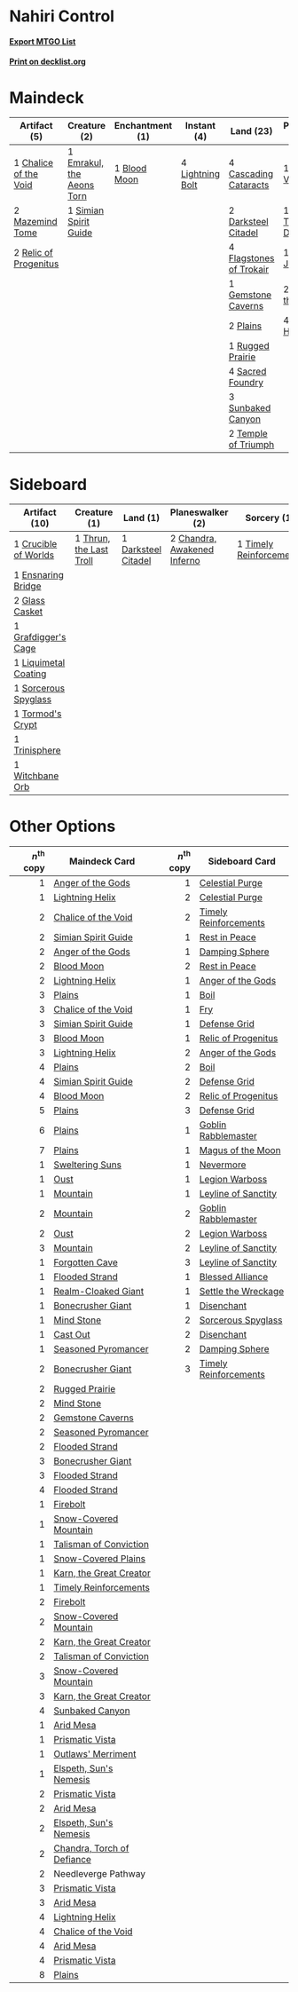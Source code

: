 # Nahiri Control

#### [Export MTGO List](../collection/Nahiri%20Control/Nahiri%20Control.txt)
#### [Print on decklist.org](http://decklist.org/?deckmain=1%09Ajani%20Vengeant%0A1%09Blood%20Moon%0A4%09Boom%20/%20Bust%0A4%09Cascading%20Cataracts%0A1%09Chalice%20of%20the%20Void%0A1%09Chandra,%20Torch%20of%20Defiance%0A4%09Cleansing%20Wildfire%0A2%09Darksteel%20Citadel%0A1%09Day%20of%20Judgment%0A1%09Emrakul,%20the%20Aeons%20Torn%0A4%09Flagstones%20of%20Trokair%0A1%09Gemstone%20Caverns%0A1%09Gideon%20Jura%0A2%09Gideon%20of%20the%20Trials%0A4%09Lightning%20Bolt%0A2%09Mazemind%20Tome%0A4%09Nahiri,%20the%20Harbinger%0A1%09Needleverge%20Pathway%0A4%09Pillage%0A2%09Plains%0A2%09Relic%20of%20Progenitus%0A1%09Rugged%20Prairie%0A4%09Sacred%20Foundry%0A1%09Simian%20Spirit%20Guide%0A3%09Sunbaked%20Canyon%0A2%09Temple%20of%20Triumph%0A2%09Wrath%20of%20God&deckside=2%09Chandra,%20Awakened%20Inferno%0A1%09Crucible%20of%20Worlds%0A1%09Darksteel%20Citadel%0A1%09Ensnaring%20Bridge%0A2%09Glass%20Casket%0A1%09Grafdigger's%20Cage%0A1%09Liquimetal%20Coating%0A1%09Sorcerous%20Spyglass%0A1%09Thrun,%20the%20Last%20Troll%0A1%09Timely%20Reinforcements%0A1%09Tormod's%20Crypt%0A1%09Trinisphere%0A1%09Witchbane%20Orb)
# Maindeck

|                                          Artifact (5)                                          |                                            Creature (2)                                            |                                   Enchantment (1)                                    |                                      Instant (4)                                       |                                            Land (23)                                             |                                           Planeswalker (9)                                            |                                        Sorcery (7)                                         |     Unknown (9)     |
|------------------------------------------------------------------------------------------------|----------------------------------------------------------------------------------------------------|--------------------------------------------------------------------------------------|----------------------------------------------------------------------------------------|--------------------------------------------------------------------------------------------------|-------------------------------------------------------------------------------------------------------|--------------------------------------------------------------------------------------------|---------------------|
|1 [Chalice of the Void](http://gatherer.wizards.com/Pages/Card/Details.aspx?multiverseid=442211)|1 [Emrakul, the Aeons Torn](http://gatherer.wizards.com/Pages/Card/Details.aspx?multiverseid=397905)|1 [Blood Moon](http://gatherer.wizards.com/Pages/Card/Details.aspx?multiverseid=45386)|4 [Lightning Bolt](http://gatherer.wizards.com/Pages/Card/Details.aspx?multiverseid=806)|4 [Cascading Cataracts](http://gatherer.wizards.com/Pages/Card/Details.aspx?multiverseid=426942)  |1 [Ajani Vengeant](http://gatherer.wizards.com/Pages/Card/Details.aspx?multiverseid=174852)            |1 [Day of Judgment](http://gatherer.wizards.com/Pages/Card/Details.aspx?multiverseid=439344)|4 Boom / Bust        |
|2 [Mazemind Tome](http://gatherer.wizards.com/Pages/Card/Details.aspx?multiverseid=485555)      |1 [Simian Spirit Guide](http://gatherer.wizards.com/Pages/Card/Details.aspx?multiverseid=442137)    |                                                                                      |                                                                                        |2 [Darksteel Citadel](http://gatherer.wizards.com/Pages/Card/Details.aspx?multiverseid=389479)    |1 [Chandra, Torch of Defiance](http://gatherer.wizards.com/Pages/Card/Details.aspx?multiverseid=417683)|4 [Pillage](http://gatherer.wizards.com/Pages/Card/Details.aspx?multiverseid=14755)         |4 Cleansing Wildfire |
|2 [Relic of Progenitus](http://gatherer.wizards.com/Pages/Card/Details.aspx?multiverseid=174824)|                                                                                                    |                                                                                      |                                                                                        |4 [Flagstones of Trokair](http://gatherer.wizards.com/Pages/Card/Details.aspx?multiverseid=116733)|1 [Gideon Jura](http://gatherer.wizards.com/Pages/Card/Details.aspx?multiverseid=430549)               |2 [Wrath of God](http://gatherer.wizards.com/Pages/Card/Details.aspx?multiverseid=129808)   |1 Needleverge Pathway|
|                                                                                                |                                                                                                    |                                                                                      |                                                                                        |1 [Gemstone Caverns](http://gatherer.wizards.com/Pages/Card/Details.aspx?multiverseid=122094)     |2 [Gideon of the Trials](http://gatherer.wizards.com/Pages/Card/Details.aspx?multiverseid=426716)      |                                                                                            |                     |
|                                                                                                |                                                                                                    |                                                                                      |                                                                                        |2 [Plains](http://gatherer.wizards.com/Pages/Card/Details.aspx?multiverseid=439856)               |4 [Nahiri, the Harbinger](http://gatherer.wizards.com/Pages/Card/Details.aspx?multiverseid=463948)     |                                                                                            |                     |
|                                                                                                |                                                                                                    |                                                                                      |                                                                                        |1 [Rugged Prairie](http://gatherer.wizards.com/Pages/Card/Details.aspx?multiverseid=442236)       |                                                                                                       |                                                                                            |                     |
|                                                                                                |                                                                                                    |                                                                                      |                                                                                        |4 [Sacred Foundry](http://gatherer.wizards.com/Pages/Card/Details.aspx?multiverseid=405106)       |                                                                                                       |                                                                                            |                     |
|                                                                                                |                                                                                                    |                                                                                      |                                                                                        |3 [Sunbaked Canyon](http://gatherer.wizards.com/Pages/Card/Details.aspx?multiverseid=464196)      |                                                                                                       |                                                                                            |                     |
|                                                                                                |                                                                                                    |                                                                                      |                                                                                        |2 [Temple of Triumph](http://gatherer.wizards.com/Pages/Card/Details.aspx?multiverseid=373560)    |                                                                                                       |                                                                                            |                     |


# Sideboard

|                                         Artifact (10)                                         |                                           Creature (1)                                           |                                           Land (1)                                           |                                           Planeswalker (2)                                           |                                           Sorcery (1)                                            |
|-----------------------------------------------------------------------------------------------|--------------------------------------------------------------------------------------------------|----------------------------------------------------------------------------------------------|------------------------------------------------------------------------------------------------------|--------------------------------------------------------------------------------------------------|
|1 [Crucible of Worlds](http://gatherer.wizards.com/Pages/Card/Details.aspx?multiverseid=129480)|1 [Thrun, the Last Troll](http://gatherer.wizards.com/Pages/Card/Details.aspx?multiverseid=214050)|1 [Darksteel Citadel](http://gatherer.wizards.com/Pages/Card/Details.aspx?multiverseid=389479)|2 [Chandra, Awakened Inferno](http://gatherer.wizards.com/Pages/Card/Details.aspx?multiverseid=466881)|1 [Timely Reinforcements](http://gatherer.wizards.com/Pages/Card/Details.aspx?multiverseid=220074)|
|1 [Ensnaring Bridge](http://gatherer.wizards.com/Pages/Card/Details.aspx?multiverseid=15866)   |                                                                                                  |                                                                                              |                                                                                                      |                                                                                                  |
|2 [Glass Casket](http://gatherer.wizards.com/Pages/Card/Details.aspx?multiverseid=472977)      |                                                                                                  |                                                                                              |                                                                                                      |                                                                                                  |
|1 [Grafdigger's Cage](http://gatherer.wizards.com/Pages/Card/Details.aspx?multiverseid=278452) |                                                                                                  |                                                                                              |                                                                                                      |                                                                                                  |
|1 [Liquimetal Coating](http://gatherer.wizards.com/Pages/Card/Details.aspx?multiverseid=389578)|                                                                                                  |                                                                                              |                                                                                                      |                                                                                                  |
|1 [Sorcerous Spyglass](http://gatherer.wizards.com/Pages/Card/Details.aspx?multiverseid=435407)|                                                                                                  |                                                                                              |                                                                                                      |                                                                                                  |
|1 [Tormod's Crypt](http://gatherer.wizards.com/Pages/Card/Details.aspx?multiverseid=389723)    |                                                                                                  |                                                                                              |                                                                                                      |                                                                                                  |
|1 [Trinisphere](http://gatherer.wizards.com/Pages/Card/Details.aspx?multiverseid=43545)        |                                                                                                  |                                                                                              |                                                                                                      |                                                                                                  |
|1 [Witchbane Orb](http://gatherer.wizards.com/Pages/Card/Details.aspx?multiverseid=233240)     |                                                                                                  |                                                                                              |                                                                                                      |                                                                                                  |


# Other Options

|*n*<sup>th</sup> copy|                                            Maindeck Card                                            |*n*<sup>th</sup> copy|                                         Sideboard Card                                         |
|--------------------:|-----------------------------------------------------------------------------------------------------|--------------------:|------------------------------------------------------------------------------------------------|
|                    1|[Anger of the Gods](http://gatherer.wizards.com/Pages/Card/Details.aspx?multiverseid=438682)         |                    1|[Celestial Purge](http://gatherer.wizards.com/Pages/Card/Details.aspx?multiverseid=183055)      |
|                    1|[Lightning Helix](http://gatherer.wizards.com/Pages/Card/Details.aspx?multiverseid=249386)           |                    2|[Celestial Purge](http://gatherer.wizards.com/Pages/Card/Details.aspx?multiverseid=183055)      |
|                    2|[Chalice of the Void](http://gatherer.wizards.com/Pages/Card/Details.aspx?multiverseid=442211)       |                    2|[Timely Reinforcements](http://gatherer.wizards.com/Pages/Card/Details.aspx?multiverseid=220074)|
|                    2|[Simian Spirit Guide](http://gatherer.wizards.com/Pages/Card/Details.aspx?multiverseid=442137)       |                    1|[Rest in Peace](http://gatherer.wizards.com/Pages/Card/Details.aspx?multiverseid=442021)        |
|                    2|[Anger of the Gods](http://gatherer.wizards.com/Pages/Card/Details.aspx?multiverseid=438682)         |                    1|[Damping Sphere](http://gatherer.wizards.com/Pages/Card/Details.aspx?multiverseid=443101)       |
|                    2|[Blood Moon](http://gatherer.wizards.com/Pages/Card/Details.aspx?multiverseid=45386)                 |                    2|[Rest in Peace](http://gatherer.wizards.com/Pages/Card/Details.aspx?multiverseid=442021)        |
|                    2|[Lightning Helix](http://gatherer.wizards.com/Pages/Card/Details.aspx?multiverseid=249386)           |                    1|[Anger of the Gods](http://gatherer.wizards.com/Pages/Card/Details.aspx?multiverseid=438682)    |
|                    3|[Plains](http://gatherer.wizards.com/Pages/Card/Details.aspx?multiverseid=439856)                    |                    1|[Boil](http://gatherer.wizards.com/Pages/Card/Details.aspx?multiverseid=14630)                  |
|                    3|[Chalice of the Void](http://gatherer.wizards.com/Pages/Card/Details.aspx?multiverseid=442211)       |                    1|[Fry](http://gatherer.wizards.com/Pages/Card/Details.aspx?multiverseid=466894)                  |
|                    3|[Simian Spirit Guide](http://gatherer.wizards.com/Pages/Card/Details.aspx?multiverseid=442137)       |                    1|[Defense Grid](http://gatherer.wizards.com/Pages/Card/Details.aspx?multiverseid=45481)          |
|                    3|[Blood Moon](http://gatherer.wizards.com/Pages/Card/Details.aspx?multiverseid=45386)                 |                    1|[Relic of Progenitus](http://gatherer.wizards.com/Pages/Card/Details.aspx?multiverseid=174824)  |
|                    3|[Lightning Helix](http://gatherer.wizards.com/Pages/Card/Details.aspx?multiverseid=249386)           |                    2|[Anger of the Gods](http://gatherer.wizards.com/Pages/Card/Details.aspx?multiverseid=438682)    |
|                    4|[Plains](http://gatherer.wizards.com/Pages/Card/Details.aspx?multiverseid=439856)                    |                    2|[Boil](http://gatherer.wizards.com/Pages/Card/Details.aspx?multiverseid=14630)                  |
|                    4|[Simian Spirit Guide](http://gatherer.wizards.com/Pages/Card/Details.aspx?multiverseid=442137)       |                    2|[Defense Grid](http://gatherer.wizards.com/Pages/Card/Details.aspx?multiverseid=45481)          |
|                    4|[Blood Moon](http://gatherer.wizards.com/Pages/Card/Details.aspx?multiverseid=45386)                 |                    2|[Relic of Progenitus](http://gatherer.wizards.com/Pages/Card/Details.aspx?multiverseid=174824)  |
|                    5|[Plains](http://gatherer.wizards.com/Pages/Card/Details.aspx?multiverseid=439856)                    |                    3|[Defense Grid](http://gatherer.wizards.com/Pages/Card/Details.aspx?multiverseid=45481)          |
|                    6|[Plains](http://gatherer.wizards.com/Pages/Card/Details.aspx?multiverseid=439856)                    |                    1|[Goblin Rabblemaster](http://gatherer.wizards.com/Pages/Card/Details.aspx?multiverseid=438486)  |
|                    7|[Plains](http://gatherer.wizards.com/Pages/Card/Details.aspx?multiverseid=439856)                    |                    1|[Magus of the Moon](http://gatherer.wizards.com/Pages/Card/Details.aspx?multiverseid=136152)    |
|                    1|[Sweltering Suns](http://gatherer.wizards.com/Pages/Card/Details.aspx?multiverseid=426851)           |                    1|[Nevermore](http://gatherer.wizards.com/Pages/Card/Details.aspx?multiverseid=226878)            |
|                    1|[Oust](http://gatherer.wizards.com/Pages/Card/Details.aspx?multiverseid=401649)                      |                    1|[Legion Warboss](http://gatherer.wizards.com/Pages/Card/Details.aspx?multiverseid=452859)       |
|                    1|[Mountain](http://gatherer.wizards.com/Pages/Card/Details.aspx?multiverseid=439859)                  |                    1|[Leyline of Sanctity](http://gatherer.wizards.com/Pages/Card/Details.aspx?multiverseid=204993)  |
|                    2|[Mountain](http://gatherer.wizards.com/Pages/Card/Details.aspx?multiverseid=439859)                  |                    2|[Goblin Rabblemaster](http://gatherer.wizards.com/Pages/Card/Details.aspx?multiverseid=438486)  |
|                    2|[Oust](http://gatherer.wizards.com/Pages/Card/Details.aspx?multiverseid=401649)                      |                    2|[Legion Warboss](http://gatherer.wizards.com/Pages/Card/Details.aspx?multiverseid=452859)       |
|                    3|[Mountain](http://gatherer.wizards.com/Pages/Card/Details.aspx?multiverseid=439859)                  |                    2|[Leyline of Sanctity](http://gatherer.wizards.com/Pages/Card/Details.aspx?multiverseid=204993)  |
|                    1|[Forgotten Cave](http://gatherer.wizards.com/Pages/Card/Details.aspx?multiverseid=376344)            |                    3|[Leyline of Sanctity](http://gatherer.wizards.com/Pages/Card/Details.aspx?multiverseid=204993)  |
|                    1|[Flooded Strand](http://gatherer.wizards.com/Pages/Card/Details.aspx?multiverseid=405098)            |                    1|[Blessed Alliance](http://gatherer.wizards.com/Pages/Card/Details.aspx?multiverseid=414302)     |
|                    1|[Realm-Cloaked Giant](http://gatherer.wizards.com/Pages/Card/Details.aspx?multiverseid=472988)       |                    1|[Settle the Wreckage](http://gatherer.wizards.com/Pages/Card/Details.aspx?multiverseid=435186)  |
|                    1|[Bonecrusher Giant](http://gatherer.wizards.com/Pages/Card/Details.aspx?multiverseid=473077)         |                    1|[Disenchant](http://gatherer.wizards.com/Pages/Card/Details.aspx?multiverseid=847)              |
|                    1|[Mind Stone](http://gatherer.wizards.com/Pages/Card/Details.aspx?multiverseid=135280)                |                    2|[Sorcerous Spyglass](http://gatherer.wizards.com/Pages/Card/Details.aspx?multiverseid=435407)   |
|                    1|[Cast Out](http://gatherer.wizards.com/Pages/Card/Details.aspx?multiverseid=426710)                  |                    2|[Disenchant](http://gatherer.wizards.com/Pages/Card/Details.aspx?multiverseid=847)              |
|                    1|[Seasoned Pyromancer](http://gatherer.wizards.com/Pages/Card/Details.aspx?multiverseid=464094)       |                    2|[Damping Sphere](http://gatherer.wizards.com/Pages/Card/Details.aspx?multiverseid=443101)       |
|                    2|[Bonecrusher Giant](http://gatherer.wizards.com/Pages/Card/Details.aspx?multiverseid=473077)         |                    3|[Timely Reinforcements](http://gatherer.wizards.com/Pages/Card/Details.aspx?multiverseid=220074)|
|                    2|[Rugged Prairie](http://gatherer.wizards.com/Pages/Card/Details.aspx?multiverseid=442236)            |                     |                                                                                                |
|                    2|[Mind Stone](http://gatherer.wizards.com/Pages/Card/Details.aspx?multiverseid=135280)                |                     |                                                                                                |
|                    2|[Gemstone Caverns](http://gatherer.wizards.com/Pages/Card/Details.aspx?multiverseid=122094)          |                     |                                                                                                |
|                    2|[Seasoned Pyromancer](http://gatherer.wizards.com/Pages/Card/Details.aspx?multiverseid=464094)       |                     |                                                                                                |
|                    2|[Flooded Strand](http://gatherer.wizards.com/Pages/Card/Details.aspx?multiverseid=405098)            |                     |                                                                                                |
|                    3|[Bonecrusher Giant](http://gatherer.wizards.com/Pages/Card/Details.aspx?multiverseid=473077)         |                     |                                                                                                |
|                    3|[Flooded Strand](http://gatherer.wizards.com/Pages/Card/Details.aspx?multiverseid=405098)            |                     |                                                                                                |
|                    4|[Flooded Strand](http://gatherer.wizards.com/Pages/Card/Details.aspx?multiverseid=405098)            |                     |                                                                                                |
|                    1|[Firebolt](http://gatherer.wizards.com/Pages/Card/Details.aspx?multiverseid=189236)                  |                     |                                                                                                |
|                    1|[Snow-Covered Mountain](http://gatherer.wizards.com/Pages/Card/Details.aspx?multiverseid=121233)     |                     |                                                                                                |
|                    1|[Talisman of Conviction](http://gatherer.wizards.com/Pages/Card/Details.aspx?multiverseid=464179)    |                     |                                                                                                |
|                    1|[Snow-Covered Plains](http://gatherer.wizards.com/Pages/Card/Details.aspx?multiverseid=121267)       |                     |                                                                                                |
|                    1|[Karn, the Great Creator](http://gatherer.wizards.com/Pages/Card/Details.aspx?multiverseid=460928)   |                     |                                                                                                |
|                    1|[Timely Reinforcements](http://gatherer.wizards.com/Pages/Card/Details.aspx?multiverseid=220074)     |                     |                                                                                                |
|                    2|[Firebolt](http://gatherer.wizards.com/Pages/Card/Details.aspx?multiverseid=189236)                  |                     |                                                                                                |
|                    2|[Snow-Covered Mountain](http://gatherer.wizards.com/Pages/Card/Details.aspx?multiverseid=121233)     |                     |                                                                                                |
|                    2|[Karn, the Great Creator](http://gatherer.wizards.com/Pages/Card/Details.aspx?multiverseid=460928)   |                     |                                                                                                |
|                    2|[Talisman of Conviction](http://gatherer.wizards.com/Pages/Card/Details.aspx?multiverseid=464179)    |                     |                                                                                                |
|                    3|[Snow-Covered Mountain](http://gatherer.wizards.com/Pages/Card/Details.aspx?multiverseid=121233)     |                     |                                                                                                |
|                    3|[Karn, the Great Creator](http://gatherer.wizards.com/Pages/Card/Details.aspx?multiverseid=460928)   |                     |                                                                                                |
|                    4|[Sunbaked Canyon](http://gatherer.wizards.com/Pages/Card/Details.aspx?multiverseid=464196)           |                     |                                                                                                |
|                    1|[Arid Mesa](http://gatherer.wizards.com/Pages/Card/Details.aspx?multiverseid=405092)                 |                     |                                                                                                |
|                    1|[Prismatic Vista](http://gatherer.wizards.com/Pages/Card/Details.aspx?multiverseid=464193)           |                     |                                                                                                |
|                    1|[Outlaws' Merriment](http://gatherer.wizards.com/Pages/Card/Details.aspx?multiverseid=473160)        |                     |                                                                                                |
|                    1|[Elspeth, Sun's Nemesis](http://gatherer.wizards.com/Pages/Card/Details.aspx?multiverseid=476265)    |                     |                                                                                                |
|                    2|[Prismatic Vista](http://gatherer.wizards.com/Pages/Card/Details.aspx?multiverseid=464193)           |                     |                                                                                                |
|                    2|[Arid Mesa](http://gatherer.wizards.com/Pages/Card/Details.aspx?multiverseid=405092)                 |                     |                                                                                                |
|                    2|[Elspeth, Sun's Nemesis](http://gatherer.wizards.com/Pages/Card/Details.aspx?multiverseid=476265)    |                     |                                                                                                |
|                    2|[Chandra, Torch of Defiance](http://gatherer.wizards.com/Pages/Card/Details.aspx?multiverseid=417683)|                     |                                                                                                |
|                    2|Needleverge Pathway                                                                                  |                     |                                                                                                |
|                    3|[Prismatic Vista](http://gatherer.wizards.com/Pages/Card/Details.aspx?multiverseid=464193)           |                     |                                                                                                |
|                    3|[Arid Mesa](http://gatherer.wizards.com/Pages/Card/Details.aspx?multiverseid=405092)                 |                     |                                                                                                |
|                    4|[Lightning Helix](http://gatherer.wizards.com/Pages/Card/Details.aspx?multiverseid=249386)           |                     |                                                                                                |
|                    4|[Chalice of the Void](http://gatherer.wizards.com/Pages/Card/Details.aspx?multiverseid=442211)       |                     |                                                                                                |
|                    4|[Arid Mesa](http://gatherer.wizards.com/Pages/Card/Details.aspx?multiverseid=405092)                 |                     |                                                                                                |
|                    4|[Prismatic Vista](http://gatherer.wizards.com/Pages/Card/Details.aspx?multiverseid=464193)           |                     |                                                                                                |
|                    8|[Plains](http://gatherer.wizards.com/Pages/Card/Details.aspx?multiverseid=439856)                    |                     |                                                                                                |

